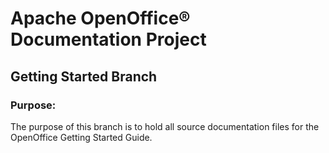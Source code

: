 # Apache OpenOffice® Documentation Project

## Getting Started Branch

### Purpose:

The purpose of this branch is to hold all source documentation files for the OpenOffice Getting Started Guide.

